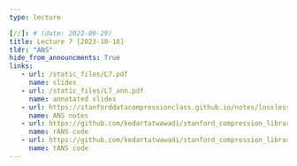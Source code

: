 ```yaml
---
type: lecture

[//]: # (date: 2022-09-29)
title: Lecture 7 [2023-10-18]
tldr: "ANS"
hide_from_announcments: True
links:
   - url: /static_files/L7.pdf 
     name: slides
   - url: /static_files/L7_ann.pdf 
     name: annotated slides
   - url: https://stanforddatacompressionclass.github.io/notes/lossless_iid/ans.html
     name: ANS notes
   - url: https://github.com/kedartatwawadi/stanford_compression_library/blob/main/scl/compressors/rANS.py
     name: rANS code
   - url: https://github.com/kedartatwawadi/stanford_compression_library/blob/main/scl/compressors/tANS.py
     name: tANS code
---
```





